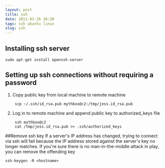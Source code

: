 ```yaml
---
layout: post
title: ssh
date: 2011-03-26 10:20
tags: ssh ubuntu linux
slug: ssh
---
```


## Installing ssh server

    sudo apt-get install openssh-server

## Setting up ssh connections without requiring a password

1. Copy public key from local machine to remote machine

        scp ~/.ssh/id_rsa.pub mythbox@c2:/tmp/jess.id_rsa.pub

2. Log in to remote machine and append public key to authorized_keys file

        ssh mythbox@c2
        cat /tmp/jess.id_rsa.pub >> .ssh/authorized_keys

##Remove ssh key
If a server's IP address has changed, trying to connect via ssh will fail because the IP address stored against the server's key no longer matches.  If you're sure there is no man-in-the-middle attack in play, you can remove the offending key

    ssh-keygen -R <hostname> 